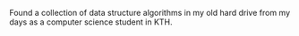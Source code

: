 Found a collection of data structure algorithms in my old hard drive from my days as a computer science student in KTH. 
